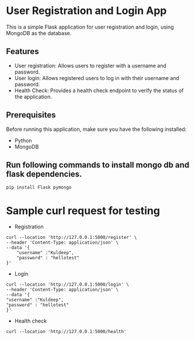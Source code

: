
# User Registration and Login App

This is a simple Flask application for user registration and login, using MongoDB as the database.

## Features

- User registration: Allows users to register with a username and password.
- User login: Allows registered users to log in with their username and password.
- Health Check: Provides a health check endpoint to verify the status of the application.

## Prerequisites

Before running this application, make sure you have the following installed:

- Python
- MongoDB

## Run following commands to install mongo db and flask dependencies.

``` pip install Flask pymongo ```

# Sample curl request for testing

* Registration

```
curl --location 'http://127.0.0.1:5000/register' \
--header 'Content-Type: application/json' \
--data '{
    "username" :"Kuldeep",
    "password" : "hellotest"
}' 

```
* Login
```
curl --location 'http://127.0.0.1:5000/login' \
--header 'Content-Type: application/json' \
--data '{
"username" :"Kuldeep",
"password" : "hellotest"
}'
```
* Health check
```
curl --location 'http://127.0.0.1:5000/health'
```

